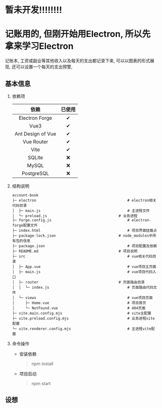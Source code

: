 # 暂未开发!!!!!!!!

# 记账用的, 但刚开始用Electron, 所以先拿来学习Electron

记账本, 工资或副业等其他收入以及每天的支出都记录下来, 可以以图表的形式展现, 还可以设置一个每天的支出预警, 

## 基本信息

1. 依赖项

   |       依赖        | 已使用 |
   | :---------------: | :----: |
   |  Electron Forge   |   ✔    |
   |       Vue3        |   ✔    |
   | Ant Design of Vue |   ✔    |
   |    Vue Router     |   ✔    |
   |       Vite        |   ✔    |
   |      SQLite       |   ❌    |
   |       MySQL       |   ❌    |
   |    PostgreSQL     |   ❌    |

2. 结构说明

   ```
   account-book
   ├─ electron											# electron相关代码目录
   │  ├─ main.js										# 主进程文件
   │  └─ preload.js									# 业务进程
   ├─ forge.config.js									# electron-forge配置文件
   ├─ index.html										# 项目界面挂载点
   ├─ package-lock.json								# node_modules中所有包的信息
   ├─ package.json										# 项目配置及依赖
   ├─ README.md										# 项目说明
   ├─ src												# vue相关代码目录
   │  ├─ App.vue										# vue项目主页面
   │  ├─ main.js										# vue项目代码入口
   │  ├─ router										# 页面路由目录
   │  │  └─ index.js									# 页面路由代码文件
   │  └─ views											# vue项目页面
   │     ├─ Home.vue									# 项目首页
   │     └─ NotFound.vue								# 404页面
   ├─ vite.main.config.mjs								# vite主配置
   ├─ vite.preload.config.mjs							# 业务进程vite配置
   └─ vite.renderer.config.mjs							# 主进程vite配置
   ```

   

3. 命令操作

   * 安装依赖

     > npm install

   * 项目启动

     > npm start

## 设想

